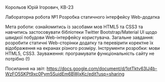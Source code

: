 Корольов Юрій Ігорович, КВ-23

Лабораторна робота №1
Розробка статичного інтерфейсу Web-додатка

Мета роботи: ознайомитись із засобами мов HTML5 та CSS3 та навчитись застосовувати бібліотеки Twitter Bootstrap/Material UI щодо швидкої побудови Web-інтерфейсу користувача.
Загальне завдання: розробити статичні Web-сторінки додатку та перевірити коректне їх відображення на екранах різного розміру.
Інструменти розробки: мови HTML5, CSS3.
Зауваження: програмувати функціональність сайту не потрібно (!)


Посилання на звіт:
https://docs.google.com/document/d/1otTktv63lJ4b-WzFO5SKPt9xc0Pym5SuidEm6BWjxKc/edit?usp=sharing

